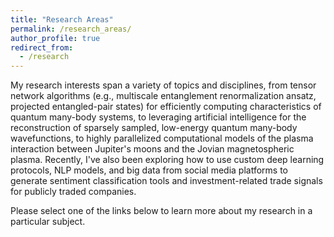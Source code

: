 ```yaml
---
title: "Research Areas"
permalink: /research_areas/
author_profile: true
redirect_from:
  - /research
---
```


My research interests span a variety of topics and disciplines, from tensor network algorithms (e.g., multiscale entanglement renormalization ansatz, projected entangled-pair states) for efficiently computing characteristics of quantum many-body systems, to leveraging artificial intelligence for the reconstruction of sparsely sampled, low-energy quantum many-body wavefunctions, to highly parallelized computational models of the plasma interaction between Jupiter's moons and the Jovian magnetospheric plasma. Recently, I've also been exploring how to use custom deep learning protocols, NLP models, and big data from social media platforms to generate sentiment classification tools and investment-related trade signals for publicly traded companies.

Please select one of the links below to learn more about my research in a particular subject.